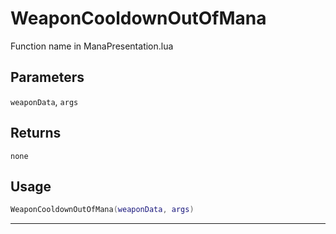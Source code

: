 # WeaponCooldownOutOfMana
Function name in ManaPresentation.lua
## Parameters
`weaponData`, `args`
## Returns
`none`
## Usage
```lua
WeaponCooldownOutOfMana(weaponData, args)
```
---
